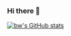 ### Hi there 👋
[![bw's GitHub stats](https://github-readme-stats.vercel.app/api?username=ybw903)](https://github.com/anuraghazra/github-readme-stats)
<!--
**ybw903/ybw903** is a ✨ _special_ ✨ repository because its `README.md` (this file) appears on your GitHub profile.

Here are some ideas to get you started:

- 🔭 I’m currently working on ...
- 🌱 I’m currently learning ...
- 👯 I’m looking to collaborate on ...
- 🤔 I’m looking for help with ...
- 💬 Ask me about ...
- 📫 How to reach me: ...
- 😄 Pronouns: ...
- ⚡ Fun fact: ...
-->
